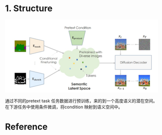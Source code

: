 # 1. Structure

![](./imgs/Web_capture_31-8-2022_74148_arxiv.org.jpg)

通过不同的pretext task 任务数据进行预训练，来的到一个高度语义的潜在空间。在下游任务中使用条件微调，将condition 映射到语义空间中。





# Reference

